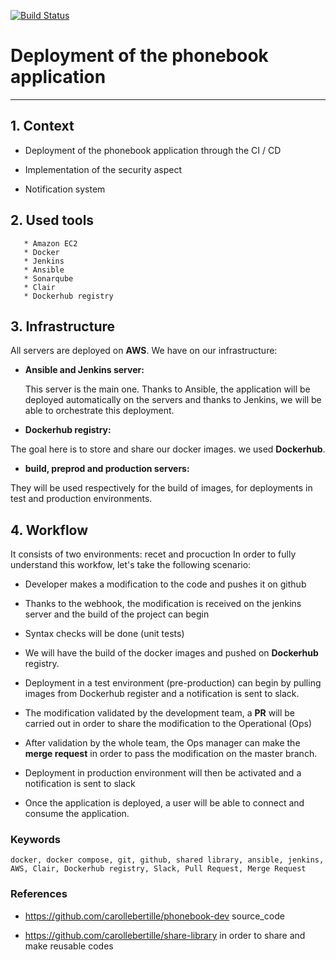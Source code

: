 [![Build Status](http://34.204.91.44:8080/buildStatus/icon?job=phonebook)](http://34.204.91.44:8080/job/phonebook/)
# Deployment of the phonebook application

___________________________________________________

## 1. **Context**
   
   * Deployment of the phonebook application through the CI / CD
   
   * Implementation of the security aspect
   
   * Notification system

## 2. **Used tools**
   
       * Amazon EC2                                       
       * Docker
       * Jenkins 
       * Ansible                                         
       * Sonarqube                                        
       * Clair                                           
       * Dockerhub registry

## 3. **Infrastructure**
   

All servers are deployed on **AWS**.
We have on our infrastructure:

- **Ansible and Jenkins server:**
  
  This server is the main one. Thanks to Ansible, the application will be deployed automatically on the servers and thanks to Jenkins, we will be able to orchestrate this deployment.

- **Dockerhub registry:**

The goal here is to store and share our docker images. we used **Dockerhub**. 

- **build, preprod and production servers:**

They will be used respectively for the build of images, for deployments in test and production environments.

## 4. **Workflow**

It consists of two environments: recet and procuction
In order to fully understand this workfow, let's take the following scenario:

- Developer makes a modification to the code and pushes it on github

- Thanks to the webhook, the modification is received on the jenkins server and the build of the project can begin

- Syntax checks will be done (unit tests)

- We will have the build of the docker images and pushed on  **Dockerhub** registry. 

- Deployment in a test environment (pre-production) can begin by pulling images from Dockerhub register and a notification is sent to slack.

- The modification validated by the development team, a **PR** will be carried out in order to share the modification to the Operational (Ops)

- After validation by the whole team, the Ops manager can make the **merge request** in order to pass the modification on the master branch.

- Deployment in production environment will then be activated and a notification is sent to slack

- Once the application is deployed, a user will be able to connect and consume the application.

### Keywords

```
docker, docker compose, git, github, shared library, ansible, jenkins, AWS, Clair, Dockerhub registry, Slack, Pull Request, Merge Request
```

### References

* https://github.com/carollebertille/phonebook-dev source_code

* https://github.com/carollebertille/share-library in order to share and make reusable codes
